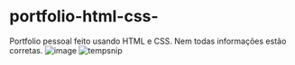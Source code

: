 # portfolio-html-css-
Portfolio pessoal feito usando HTML e CSS. Nem todas informações estão corretas.
![image](https://github.com/gustavoyoq/portfolio-html-css-/assets/142419362/c745bd92-ee27-4c00-9e49-f76e7636db72)
![tempsnip](https://github.com/gustavoyoq/portfolio-html-css-/assets/142419362/4ec4e598-982c-4a1d-ae5e-9c9225ebdec0)

